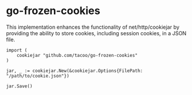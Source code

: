 # go-frozen-cookies

This implementation enhances the functionality of net/http/cookiejar by providing the ability to store cookies, including session cookies, in a JSON file.

```
import (
    cookiejar "github.com/tacoo/go-frozen-cookies"
)

jar, _ := cookiejar.New(&cookiejar.Options{FilePath: "/path/to/cookie.json"})

jar.Save()
```